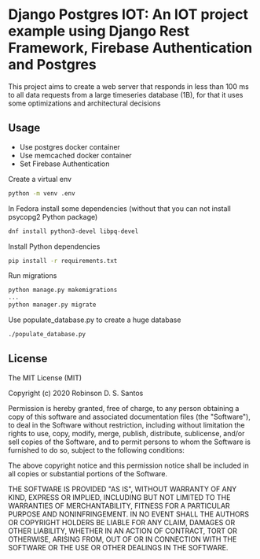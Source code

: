 # Django Postgres IOT: An IOT project example using Django Rest Framework, Firebase Authentication and Postgres

This project aims to create a web server that responds in less than 100 ms to all data requests 
from a large timeseries database (1B), for that it uses some optimizations and architectural decisions


## Usage

* Use postgres docker container
* Use memcached docker container
* Set Firebase Authentication

Create a virtual env

```bash
python -m venv .env
```

In Fedora install some dependencies (without that you can not install psycopg2 Python package)

```bash
dnf install python3-devel libpq-devel
```

Install Python dependencies

```bash
pip install -r requirements.txt
```

Run migrations


```bash
python manage.py makemigrations
...
python manager.py migrate
```

Use populate_database.py to create a huge database 

```bash
./populate_database.py
```


## License

The MIT License (MIT)

Copyright (c) 2020 Robinson D. S. Santos <robinsondssantos at gmail dot com>

Permission is hereby granted, free of charge, to any person obtaining a copy
of this software and associated documentation files (the "Software"), to deal
in the Software without restriction, including without limitation the rights
to use, copy, modify, merge, publish, distribute, sublicense, and/or sell
copies of the Software, and to permit persons to whom the Software is
furnished to do so, subject to the following conditions:

The above copyright notice and this permission notice shall be included in
all copies or substantial portions of the Software.

THE SOFTWARE IS PROVIDED "AS IS", WITHOUT WARRANTY OF ANY KIND, EXPRESS OR
IMPLIED, INCLUDING BUT NOT LIMITED TO THE WARRANTIES OF MERCHANTABILITY,
FITNESS FOR A PARTICULAR PURPOSE AND NONINFRINGEMENT. IN NO EVENT SHALL THE
AUTHORS OR COPYRIGHT HOLDERS BE LIABLE FOR ANY CLAIM, DAMAGES OR OTHER
LIABILITY, WHETHER IN AN ACTION OF CONTRACT, TORT OR OTHERWISE, ARISING FROM,
OUT OF OR IN CONNECTION WITH THE SOFTWARE OR THE USE OR OTHER DEALINGS IN
THE SOFTWARE.
